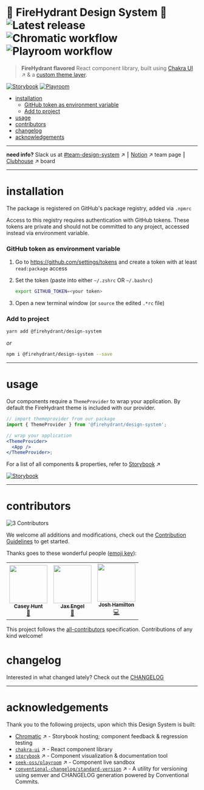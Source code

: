 🌈 FireHydrant Design System 🦄  
![Latest release](https://img.shields.io/github/v/release/firehydrant/design-system)
![Chromatic workflow](https://github.com/firehydrant/design-system/actions/workflows/chromatic.yml/badge.svg)
![Playroom workflow](https://github.com/firehydrant/design-system/actions/workflows/playroom.yml/badge.svg)<!-- omit in toc -->
===============================

> **FireHydrant flavored** React component library, built using [Chakra UI](https://chakra-ui.com/) ↗️ &amp; a [custom theme layer](./lib/theme/index.js).

[![Storybook](https://raw.githubusercontent.com/storybooks/brand/master/badge/badge-storybook.svg)][storybook]
[![Playroom](https://img.shields.io/badge/playroom-live-614ab6)][playroom]

- [installation](#installation)
    - [GitHub token as environment variable](#github-token-as-environment-variable)
    - [Add to project](#add-to-project)
- [usage](#usage)
- [contributors](#contributors)
- [changelog](#changelog)
- [acknowledgements](#acknowledgements)

---

**need info?** Slack us at [#team-design-system][slack] ↗️ ⎮ [Notion][notion] ↗️ team page ⎮ [Clubhouse][clubhouse] ↗️ board

---

# installation

The package is registered on GitHub's package registry, added via `.npmrc`

Access to this registry requires authentication with GitHub tokens. These tokens are private and should not be committed to any project, accessed instead via environment variable.

### GitHub token as environment variable

1. Go to https://github.com/settings/tokens and create a token with at least `read:package` access

2. Set the token (paste into either `~/.zshrc` OR `~/.bashrc`)

   ```sh
   export GITHUB_TOKEN=<your token>
   ```

3. Open a new terminal window (or `source` the edited `.*rc` file)

### Add to project

```sh
yarn add @firehydrant/design-system
```

_or_

```sh
npm i @firehydrant/design-system --save
```

---

# usage

Our components require a `ThemeProvider` to wrap your application. By default the FireHydrant theme is included with our provider.

```jsx
// import themeprovider from our package
import { ThemeProvider } from '@firehydrant/design-system';

// wrap your application
<ThemeProvider>
  <App />
</ThemeProvider>;
```

For a list of all components & properties, refer to [Storybook][storybook] ↗️

[![Storybook](https://raw.githubusercontent.com/storybooks/brand/master/badge/badge-storybook.svg)][storybook]

---

# contributors

<!-- ALL-CONTRIBUTORS-BADGE:START - Do not remove or modify this section -->
![3 Contributors](https://img.shields.io/badge/all_contributors-3-614ab6.svg)
<!-- ALL-CONTRIBUTORS-BADGE:END -->

We welcome all additions and modifications, check out the [Contribution Guidelines](./CONTRIBUTING.md) to get started.

Thanks goes to these wonderful people ([emoji key](https://allcontributors.org/docs/en/emoji-key)):

<!-- ALL-CONTRIBUTORS-LIST:START - Do not remove or modify this section -->
<!-- prettier-ignore-start -->
<!-- markdownlint-disable -->
<table>
  <tr>
    <td align="center"><a href="http://caseymhunt.com"><img src="https://avatars.githubusercontent.com/u/2065615?v=4?s=100" width="100px;" alt=""/><br /><sub><b>Casey Hunt</b></sub></a><br /><a href="#maintenance-caseymhunt" title="Maintenance">🚧</a></td>
    <td align="center"><a href="http://jax.works"><img src="https://avatars.githubusercontent.com/u/6673768?v=4?s=100" width="100px;" alt=""/><br /><sub><b>Jax Engel</b></sub></a><br /><a href="#design-jaxatto" title="Design">🎨</a></td>
    <td align="center"><a href="https://nearbycoder.com/"><img src="https://avatars.githubusercontent.com/u/10525357?v=4?s=100" width="100px;" alt=""/><br /><sub><b>Josh Hamilton</b></sub></a><br /><a href="https://github.com/firehydrant/design-system/commits?author=nearbycoder" title="Code">💻</a></td>
  </tr>
</table>

<!-- markdownlint-restore -->
<!-- prettier-ignore-end -->

<!-- ALL-CONTRIBUTORS-LIST:END -->

This project follows the [all-contributors](https://github.com/all-contributors/all-contributors) specification. Contributions of any kind welcome!

# changelog

Interested in what changed lately? Check out the [CHANGELOG](./CHANGELOG.md)

---

# acknowledgements

Thank you to the following projects, upon which this Design System is built:

- [Chromatic](https://www.chromatic.com/) ↗️ - Storybook hosting; component feedback & regression testing
- [`chakra-ui`](https://github.com/chakra-ui/chakra-ui) ↗️ - React component library
- [`storybook`](https://github.com/storybookjs/storybook) ↗️ - Component visualization & documentation tool
- [`seek-oss/playroom`](https://github.com/seek-oss/playroom) ↗️ - Component live sandbox
- [`conventional-changelog/standard-version`](https://github.com/conventional-changelog/standard-version) ↗️ - A utility for versioning using semver and CHANGELOG generation powered by Conventional Commits.

[storybook]: https://main--607731addb01d30021caeac2.chromatic.com/
[playroom]: https://firehydrant.github.io/design-system/
[release]: https://github.com/firehydrant/design-system/releases
[slack]: https://firehydrant.slack.com/archives/C01GRKLDRB9
[notion]: https://www.notion.so/firehydrant/Design-System-c4e554d509414719908eedb9dcc0c417
[clubhouse]: https://app.clubhouse.io/firehydrant/project/18818/design-system
